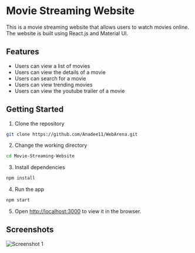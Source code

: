 # Movie Streaming Website

This is a movie streaming website that allows users to watch movies online. The website is built using React.js and Material UI.

## Features

- Users can view a list of movies
- Users can view the details of a movie
- Users can search for a movie
- Users can view trending movies
- Users can view the youtube trailer of a movie

## Getting Started

1. Clone the repository

```bash
git clone https://github.com/Anadee11/WebArena.git

```

2. Change the working directory

```bash
cd Movie-Streaming-Website

```

3. Install dependencies

```bash
npm install
```

4. Run the app

```bash
npm start
```

5. Open [http://localhost:3000](http://localhost:3000) to view it in the browser.

## Screenshots

![Screenshot 1](https://user-images.githubusercontent.com/55245862/195412013-706b4193-7925-4d7a-86ac-f04cff6a27c9.png)
